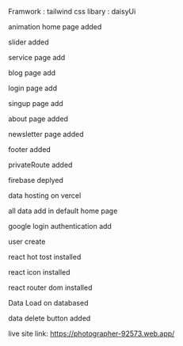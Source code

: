 Framwork : tailwind css
libary : daisyUi

animation home page added

slider added

service page add

blog page add

login page add

singup page add

about page added

newsletter page added

footer added

privateRoute added

firebase deplyed

data hosting on vercel

all data add in default home page

google login authentication add

user create

react hot tost installed

react icon installed

react router dom installed

Data Load on databased

data delete button added


live site link: https://photographer-92573.web.app/
